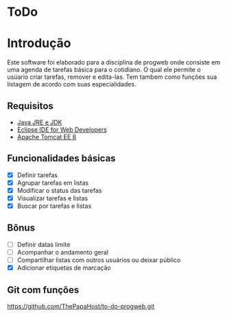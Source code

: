# ToDo

# Introdução
Este software foi elaborado para a disciplina de progweb onde consiste em uma agenda de tarefas básica para o cotidiano. O qual ele permite o usúario criar tarefas, remover e edita-las. Tem tambem como funções sua listagem de acordo com suas especialidades.

## Requisitos

- [Java JRE e JDK](https://www.oracle.com/java/technologies/downloads/)
- [Eclipse IDE for Web Developers](https://www.eclipse.org/downloads/)
- [Apache Tomcat EE 8](https://tomee.apache.org/)

## Funcionalidades básicas

- [x] Definir tarefas
- [x] Agrupar tarefas em listas
- [x] Modificar o status das tarefas
- [x] Visualizar tarefas e listas
- [x] Buscar por tarefas e listas

## Bônus

- [ ] Definir datas limite
- [ ] Acompanhar o andamento geral
- [ ] Compartilhar listas com outros usuários ou deixar público
- [x] Adicionar etiquetas de marcação

## Git com funções
https://github.com/ThePapaHost/to-do-progweb.git
